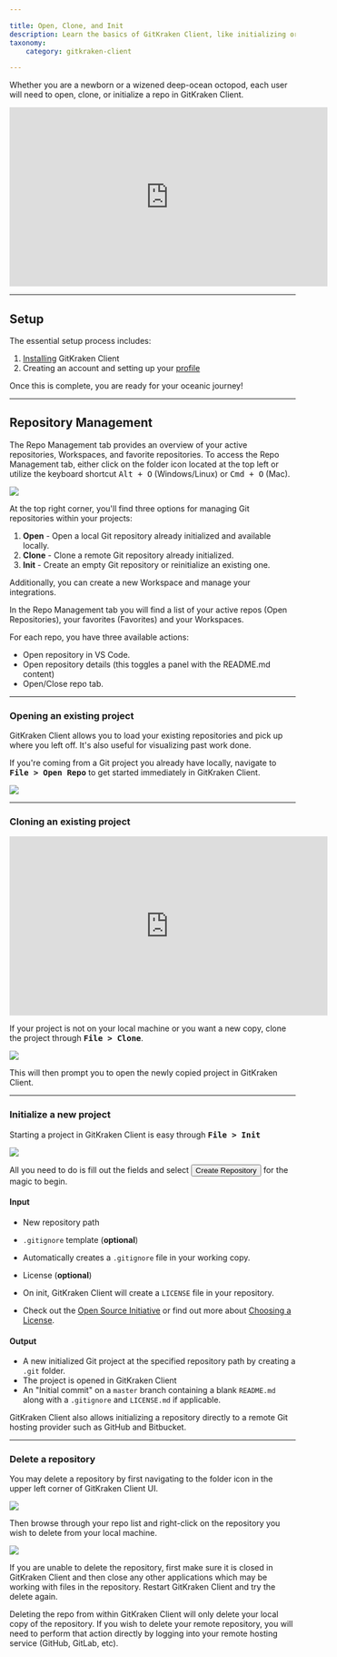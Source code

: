 ```yaml
---

title: Open, Clone, and Init
description: Learn the basics of GitKraken Client, like initializing or cloning projects!
taxonomy:
    category: gitkraken-client

---
```


Whether you are a newborn or a wizened deep-ocean octopod, each user will need to open, clone, or initialize a repo in GitKraken Client.

<div class='embed-container embed-container--16-9'>
    <iframe width='560' height='315' src='https://www.youtube.com/embed/8uxrA56VJgY?rel=0&vq=hd1080' frameborder='0' allowfullscreen></iframe>
</div>

***
## Setup
The essential setup process includes:

1. [Installing](/gitkraken-client/how-to-install) GitKraken Client
2. Creating an account and setting up your [profile](/gitkraken-client/profiles)

Once this is complete, you are ready for your oceanic journey!

***
## Repository Management

The Repo Management tab provides an overview of your active repositories, Workspaces, and favorite repositories. To access the Repo Management tab, either click on the folder icon located at the top left or utilize the keyboard shortcut <kbd>Alt + O</kbd> (Windows/Linux) or <kbd>Cmd + O</kbd> (Mac).

<img src='wp-content/uploads/gkc-repo-mngmt-tab.png' class='img-bordered img-responsive center'>

At the top right corner, you'll find three options for managing Git repositories within your projects:

1. **Open** - Open a local Git repository already initialized and available locally.
2. **Clone** - Clone a remote Git repository already initialized.
3. **Init** - Create an empty Git repository or reinitialize an existing one.

Additionally, you can create a new Workspace and manage your integrations.

In the Repo Management tab you will find a list of your active repos (Open Repositories), your favorites (Favorites) and your Workspaces.

For each repo, you have three available actions:
* Open repository in VS Code.
* Open repository details (this toggles a panel with the README.md content)
* Open/Close repo tab.


***

### Opening an existing project
GitKraken Client allows you to load your existing repositories and pick up where you left off. It's also useful for visualizing past work done.  

If you're coming from a Git project you already have locally, navigate to <kbd><strong>File > Open Repo</strong></kbd> to get started immediately in GitKraken Client.

<img src='/wp-content/uploads/project.png' srcset='/wp-content/uploads/project@2x.png 2x' class='img-bordered img-responsive center'>

***
### Cloning an existing project

<div class='embed-container embed-container--16-9'>
    <iframe width="560" height="315" src="https://www.youtube.com/embed/OA9o09Bq5M8?ecver=1" frameborder="0" allowfullscreen></iframe>
</div>

If your project is not on your local machine or you want a new copy, clone the project through <kbd><strong>File > Clone</strong></kbd>.

<img src='/wp-content/uploads/clone-url.png' srcset='/wp-content/uploads/clone-url@2x.png 2x' class='img-bordered img-responsive center'>

This will then prompt you to open the newly copied project in GitKraken Client.

***
### Initialize a new project
Starting a project in GitKraken Client is easy through <kbd><strong>File > Init</strong></kbd>

<img src='/wp-content/uploads/init.png' srcset='/wp-content/uploads/init@2x.png 2x' class='img-bordered img-responsive center'>

All you need to do is fill out the fields and select <button class='button button--success button--ui button--nolink'>Create Repository</span></button> for the magic to begin.

#### Input
* New repository path
* `.gitignore` template (**optional**)
 * Automatically creates a `.gitignore` file in your working copy.

* License (**optional**)
 * On init, GitKraken Client will create a `LICENSE` file in your repository.
 * Check out the [Open Source Initiative](https://opensource.org/licenses) or find out more about [Choosing a License](http://choosealicense.com/).

#### Output
* A new initialized Git project at the specified repository path by creating a `.git` folder.
* The project is opened in GitKraken Client
* An "Initial commit" on a `master` branch containing a blank `README.md` along with a `.gitignore` and `LICENSE.md` if applicable.

 <div class='callout callout--success'>
     <p>GitKraken Client also allows initializing a repository directly to a remote Git hosting provider such as GitHub and Bitbucket.</p>
 </div>


***

### Delete a repository

You may delete a repository by first navigating to the folder icon in the upper left corner of GitKraken Client UI.

<img src='/wp-content/uploads/click-folder.png' srcset='/wp-content/uploads/click-folder@2x.png 2x' class='img-bordered img-responsive center'>

Then browse through your repo list and right-click on the repository you wish to delete from your local machine. 

<img src='/wp-content/uploads/delete-repo.png' srcset='/wp-content/uploads/delete-repo@2x.png 2x' class='img-bordered img-responsive center'>

If you are unable to delete the repository, first make sure it is closed in GitKraken Client and then close any other applications which may be working with files in the repository. Restart GitKraken Client and try the delete again.

Deleting the repo from within GitKraken Client will only delete your local copy of the repository. If you wish to delete your remote repository, you will need to perform that action directly by logging into your remote hosting service (GitHub, GitLab, etc).
